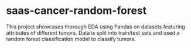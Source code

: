 # saas-cancer-random-forest
This project showcases thorough EDA using Pandas on datasets featuring attributes of different tumors. Data is split into train/test sets and used a random forest classification model to classify tumors.
